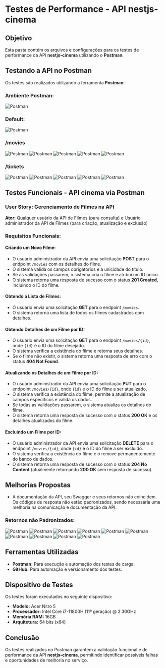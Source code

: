 # Testes de Performance - API nestjs-cinema

## Objetivo

Esta pasta contém os arquivos e configurações para os testes de performance da API **nestjs-cinema** utilizando o **Postman**.

## Testando a API no Postman

Os testes são realizados utilizando a ferramenta **Postman**:

### Ambiente Postman:
![Postman](../Assets/ambpost.png)

### Default:
![Postman](../Assets/GET-default.png)

### /movies
![Postman](../Assets/GET-movies.png)
![Postman](../Assets/POST-movies.png)
![Postman](../Assets/GET-ID-movies.png)
![Postman](../Assets/PUT-movies.png)
![Postman](../Assets/DELETE-movies.png)

### /tickets
![Postman](../Assets/GET-tickets.png)
![Postman](../Assets/POST-tickets.png)
![Postman](../Assets/GET-ID-tickets.png)
![Postman](../Assets/PUT-tickets.png)
![Postman](../Assets/DELETE-tickets.png)

## Testes Funcionais - API cinema via Postman

### User Story: Gerenciamento de Filmes na API

**Ator:** Qualquer usuário da API de Filmes (para consulta) e Usuário administrador da API de Filmes (para criação, atualização e exclusão)

### Requisitos Funcionais:

#### Criando um Novo Filme:
- O usuário administrador da API envia uma solicitação **POST** para o endpoint `/movies` com os detalhes do filme.
- O sistema valida os campos obrigatórios e a unicidade do título.
- Se as validações passarem, o sistema cria o filme e atribui um ID único.
- O sistema retorna uma resposta de sucesso com o status **201 Created**, incluindo o ID do filme.

#### Obtendo a Lista de Filmes:
- O usuário envia uma solicitação **GET** para o endpoint `/movies`.
- O sistema retorna uma lista de todos os filmes cadastrados com detalhes.

#### Obtendo Detalhes de um Filme por ID:
- O usuário envia uma solicitação **GET** para o endpoint `/movies/{id}`, onde `{id}` é o ID do filme desejado.
- O sistema verifica a existência do filme e retorna seus detalhes.
- Se o filme não existir, o sistema retorna uma resposta de erro com o status **404 Not Found**.

#### Atualizando os Detalhes de um Filme por ID:
- O usuário administrador da API envia uma solicitação **PUT** para o endpoint `/movies/{id}`, onde `{id}` é o ID do filme a ser atualizado.
- O sistema verifica a existência do filme, permite a atualização de campos específicos e valida os dados.
- Se todas as validações passarem, o sistema atualiza os detalhes do filme.
- O sistema retorna uma resposta de sucesso com o status **200 OK** e os detalhes atualizados do filme.

#### Excluindo um Filme por ID:
- O usuário administrador da API envia uma solicitação **DELETE** para o endpoint `/movies/{id}`, onde `{id}` é o ID do filme a ser excluído.
- O sistema verifica a existência do filme e o remove permanentemente do banco de dados.
- O sistema retorna uma resposta de sucesso com o status **204 No Content** (atualmente retornando **200 OK** sem resposta de sucesso).

## Melhorias Propostas

- A documentação da API, seu Swagger e seus retornos não coincidem. Os códigos de resposta não estão padronizados, sendo necessária uma melhoria na comunicação e documentação da API.

### Retornos não Padronizados:

![Postman](../Assets/sc1.png)
![Postman](../Assets/sc2.png)
![Postman](../Assets/sc3.png)
![Postman](../Assets/sc4.png)
![Postman](../Assets/sc5.png)
![Postman](../Assets/sc6.png)
![Postman](../Assets/sc7.png)
![Postman](../Assets/sc8.png)
![Postman](../Assets/sc9.png)
![Postman](../Assets/sc10.png)

## Ferramentas Utilizadas

- **Postman:** Para execução e automação dos testes de carga.
- **GitHub:** Para automação e versionamento dos testes.

## Dispositivo de Testes

Os testes foram executados no seguinte dispositivo:

- **Modelo:** Acer Nitro 5
- **Processador:** Intel Core i7-11800H (11ª geração) @ 2.30GHz
- **Memória RAM:** 16GB
- **Arquitetura:** 64 bits (x64)

## Conclusão

Os testes realizados no Postman garantem a validação funcional e de performance da API **nestjs-cinema**, permitindo identificar possíveis falhas e oportunidades de melhoria no serviço.